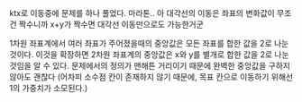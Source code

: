 ktx로 이동중에 문제를 하나 풀었다. 마라톤..
아 대각선의 이동은 좌표의 변화값이 무조건 짝수니까 x+y가 짝수면 대각선 이동만으로도 가능한거군

1차원 좌표계에서 여러 좌표가 주어졌을때의 중앙값은 모든 좌표를 합한 값을 2로 나눈 것이다.
이것을 확장하면 2차원 좌표계의 중앙값은 x와 y를 별개로 합한 값을 2로 나눈 것임을 알 수 있다.
문제에서의 정의가 맨해튼 거리이기 때문에 완벽한 중앙값을 구하지 않아도 괜찮다 (어차피 소수점 칸이 존재하지 않기 때문에, 목표 칸으로 이동하기 위해선 1의 가중치가 소모된다.)


